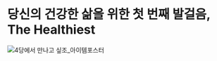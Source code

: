 # 당신의 건강한 삶을 위한 첫 번째 발걸음, The Healthiest
![4당에서 만나고 싶조_아이템포스터](https://user-images.githubusercontent.com/54874529/141942072-c9503068-71fe-4f10-9f09-c7775c74483c.png)
